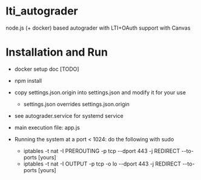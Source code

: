 # lti_autograder

node.js (+ docker) based autograder with LTI+OAuth support with Canvas

# Installation and Run

* docker setup doc [TODO]

* npm install
* copy settings.json.origin into settings.json and modify it for your use
  * settings.json overrides settings.json.origin
* see autograder.service for systemd service

* main execution file: app.js

* Running the system at a port < 1024: do the following with sudo
  * iptables -t nat -I PREROUTING -p tcp --dport 443 -j REDIRECT --to-ports [yours]
  * iptables -t nat -I OUTPUT -p tcp -o lo --dport 443 -j REDIRECT --to-ports [yours]

